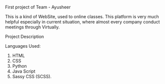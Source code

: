 First project of Team - Ayusheer

This is a kind of WebSite, used to online classes.
This platform is very much helpful especially in current situation, where almost every company conduct meetings through Virtually.

Project Description

Languages Used:
1) HTML 
2) CSS 
3) Python 
4) Java Script 
5) Sassy CSS (SCSS).

